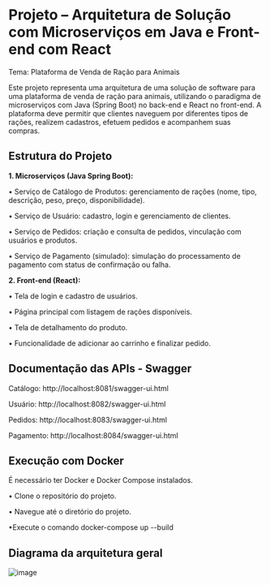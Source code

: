 # Projeto – Arquitetura de Solução com Microserviços em Java e Front-end com React
Tema: Plataforma de Venda de Ração para Animais

Este projeto representa uma arquitetura de uma solução de software
para uma plataforma de venda de ração para animais, utilizando o paradigma de
microserviços com Java (Spring Boot) no back-end e React no front-end. A plataforma deve
permitir que clientes naveguem por diferentes tipos de rações, realizem cadastros, efetuem
pedidos e acompanhem suas compras.

## Estrutura do Projeto

**1. Microserviços (Java Spring Boot):**

• Serviço de Catálogo de Produtos: gerenciamento de rações (nome, tipo, descrição,
peso, preço, disponibilidade).

• Serviço de Usuário: cadastro, login e gerenciamento de clientes.

• Serviço de Pedidos: criação e consulta de pedidos, vinculação com usuários e produtos.

• Serviço de Pagamento (simulado): simulação do processamento de pagamento com
status de confirmação ou falha.

**2. Front-end (React):**

• Tela de login e cadastro de usuários.

• Página principal com listagem de rações disponíveis.

• Tela de detalhamento do produto.

• Funcionalidade de adicionar ao carrinho e finalizar pedido.

## Documentação das APIs - Swagger
Catálogo: http://localhost:8081/swagger-ui.html

Usuário: http://localhost:8082/swagger-ui.html

Pedidos: http://localhost:8083/swagger-ui.html

Pagamento: http://localhost:8084/swagger-ui.html

## Execução com Docker
É necessário ter Docker e Docker Compose instalados.

• Clone o repositório do projeto.

• Navegue até o diretório do projeto.

•Execute o comando docker-compose up --build

## Diagrama da arquitetura geral
![image](https://github.com/user-attachments/assets/41b23d4a-b1b7-435a-9eeb-3b1893752f8d)
